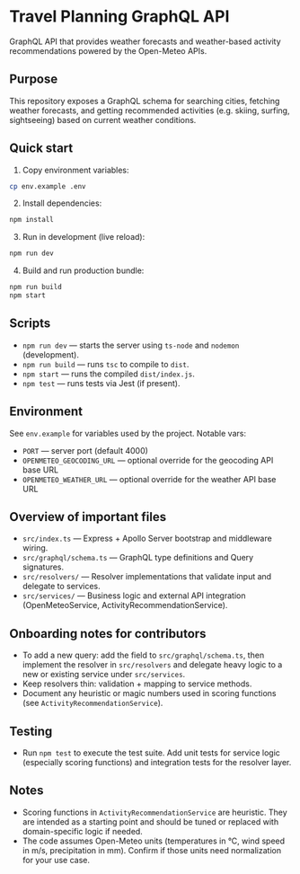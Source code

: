 # Travel Planning GraphQL API

GraphQL API that provides weather forecasts and weather-based activity recommendations powered by the Open-Meteo APIs.

Purpose
-------
This repository exposes a GraphQL schema for searching cities, fetching weather forecasts, and getting recommended activities (e.g. skiing, surfing, sightseeing) based on current weather conditions.

Quick start
-----------
1. Copy environment variables:

```bash
cp env.example .env
```

2. Install dependencies:

```bash
npm install
```

3. Run in development (live reload):

```bash
npm run dev
```

4. Build and run production bundle:

```bash
npm run build
npm start
```

Scripts
-------
- `npm run dev` — starts the server using `ts-node` and `nodemon` (development).
- `npm run build` — runs `tsc` to compile to `dist`.
- `npm start` — runs the compiled `dist/index.js`.
- `npm test` — runs tests via Jest (if present).

Environment
-----------
See `env.example` for variables used by the project. Notable vars:
- `PORT` — server port (default 4000)
- `OPENMETEO_GEOCODING_URL` — optional override for the geocoding API base URL
- `OPENMETEO_WEATHER_URL` — optional override for the weather API base URL

Overview of important files
---------------------------
- `src/index.ts` — Express + Apollo Server bootstrap and middleware wiring.
- `src/graphql/schema.ts` — GraphQL type definitions and Query signatures.
- `src/resolvers/` — Resolver implementations that validate input and delegate to services.
- `src/services/` — Business logic and external API integration (OpenMeteoService, ActivityRecommendationService).

Onboarding notes for contributors
-------------------------------
- To add a new query: add the field to `src/graphql/schema.ts`, then implement the resolver in `src/resolvers` and delegate heavy logic to a new or existing service under `src/services`.
- Keep resolvers thin: validation + mapping to service methods.
- Document any heuristic or magic numbers used in scoring functions (see `ActivityRecommendationService`).

Testing
-------
- Run `npm test` to execute the test suite. Add unit tests for service logic (especially scoring functions) and integration tests for the resolver layer.

Notes
-----------------
- Scoring functions in `ActivityRecommendationService` are heuristic. They are intended as a starting point and should be tuned or replaced with domain-specific logic if needed.
- The code assumes Open-Meteo units (temperatures in °C, wind speed in m/s, precipitation in mm). Confirm if those units need normalization for your use case.
